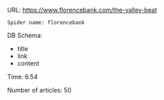 URL: https://www.florencebank.com/the-valley-beat

    Spider name: florencebank

DB Schema:
- title
- link
- content

Time: 6.54

Number of articles: 50
